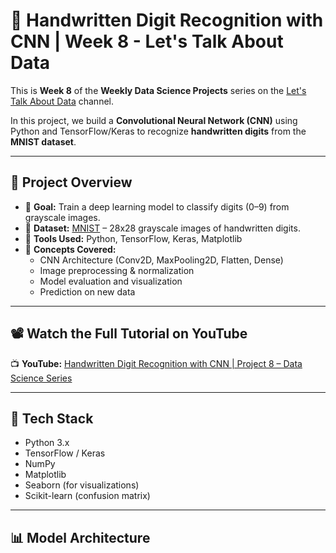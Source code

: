# 🧠 Handwritten Digit Recognition with CNN | Week 8 - Let's Talk About Data

This is **Week 8** of the **Weekly Data Science Projects** series on the [Let's Talk About Data](https://www.youtube.com/@letstalkaboutdata) channel.

In this project, we build a **Convolutional Neural Network (CNN)** using Python and TensorFlow/Keras to recognize **handwritten digits** from the **MNIST dataset**.

---

## 📌 Project Overview

- 🎯 **Goal:** Train a deep learning model to classify digits (0–9) from grayscale images.
- 📂 **Dataset:** [MNIST](https://www.tensorflow.org/datasets/catalog/mnist) – 28x28 grayscale images of handwritten digits.
- 🧰 **Tools Used:** Python, TensorFlow, Keras, Matplotlib
- 🧠 **Concepts Covered:**
  - CNN Architecture (Conv2D, MaxPooling2D, Flatten, Dense)
  - Image preprocessing & normalization
  - Model evaluation and visualization
  - Prediction on new data

---

## 📽️ Watch the Full Tutorial on YouTube

📺 **YouTube:** [Handwritten Digit Recognition with CNN | Project 8 – Data Science Series](https://www.youtube.com/@letstalkaboutdata-ltad)

---

## 🧱 Tech Stack

- Python 3.x  
- TensorFlow / Keras  
- NumPy  
- Matplotlib  
- Seaborn (for visualizations)  
- Scikit-learn (confusion matrix)

---

## 📊 Model Architecture

